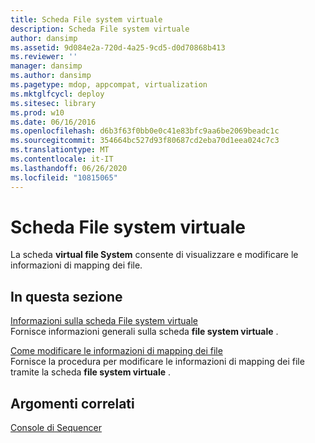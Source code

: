 ```yaml
---
title: Scheda File system virtuale
description: Scheda File system virtuale
author: dansimp
ms.assetid: 9d084e2a-720d-4a25-9cd5-d0d70868b413
ms.reviewer: ''
manager: dansimp
ms.author: dansimp
ms.pagetype: mdop, appcompat, virtualization
ms.mktglfcycl: deploy
ms.sitesec: library
ms.prod: w10
ms.date: 06/16/2016
ms.openlocfilehash: d6b3f63f0bb0e0c41e83bfc9aa6be2069beadc1c
ms.sourcegitcommit: 354664bc527d93f80687cd2eba70d1eea024c7c3
ms.translationtype: MT
ms.contentlocale: it-IT
ms.lasthandoff: 06/26/2020
ms.locfileid: "10815065"
---
```

# Scheda File system virtuale


La scheda **virtual file System** consente di visualizzare e modificare le informazioni di mapping dei file.

## In questa sezione


<a href="" id="about-the-virtual-file-system-tab"></a>[Informazioni sulla scheda File system virtuale](about-the-virtual-file-system-tab.md)  
Fornisce informazioni generali sulla scheda **file system virtuale** .

<a href="" id="how-to-modify-file-mapping-information"></a>[Come modificare le informazioni di mapping dei file](how-to-modify-file-mapping-information.md)  
Fornisce la procedura per modificare le informazioni di mapping dei file tramite la scheda **file system virtuale** .

## Argomenti correlati


[Console di Sequencer](sequencer-console.md)

 

 





